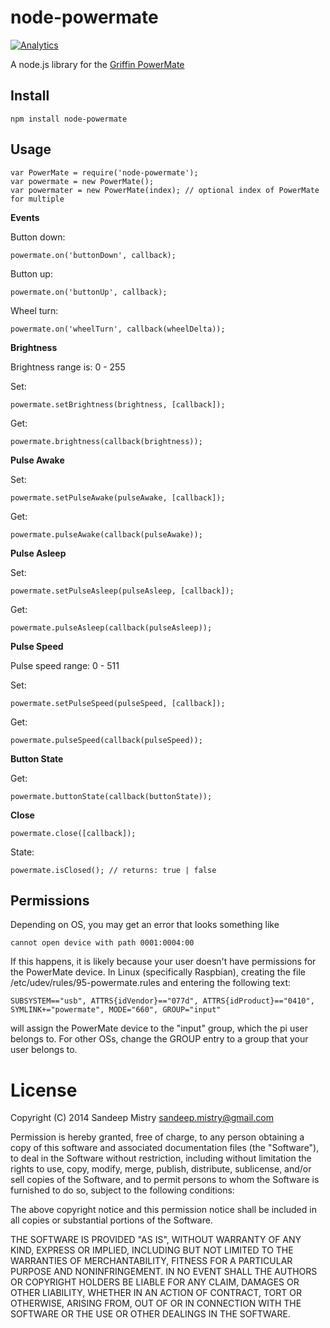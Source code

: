 node-powermate
==============

[![Analytics](https://ga-beacon.appspot.com/UA-56089547-1/sandeepmistry/node-powermate?pixel)](https://github.com/igrigorik/ga-beacon)

A node.js library for the [Griffin PowerMate](http://store.griffintechnology.com/laptops/powermate)

Install
-------

    npm install node-powermate

Usage
-----

    var PowerMate = require('node-powermate');
    var powermate = new PowerMate();
    var powermater = new PowerMate(index); // optional index of PowerMate for multiple

__Events__

Button down:

    powermate.on('buttonDown', callback);

Button up:

    powermate.on('buttonUp', callback);

Wheel turn:

    powermate.on('wheelTurn', callback(wheelDelta));

__Brightness__

Brightness range is: 0 - 255

Set:

    powermate.setBrightness(brightness, [callback]);

Get:

    powermate.brightness(callback(brightness));

__Pulse Awake__

Set:

    powermate.setPulseAwake(pulseAwake, [callback]);

Get:

    powermate.pulseAwake(callback(pulseAwake));

__Pulse Asleep__

Set:

    powermate.setPulseAsleep(pulseAsleep, [callback]);

Get:

    powermate.pulseAsleep(callback(pulseAsleep));

__Pulse Speed__

Pulse speed range: 0 - 511

Set:

    powermate.setPulseSpeed(pulseSpeed, [callback]);

Get:

    powermate.pulseSpeed(callback(pulseSpeed));

__Button State__

Get:

    powermate.buttonState(callback(buttonState));

__Close__

    powermate.close([callback]);

State:

    powermate.isClosed(); // returns: true | false

Permissions
-----
Depending on OS, you may get an error that looks something like

    cannot open device with path 0001:0004:00

If this happens, it is likely because your user doesn't have permissions for the PowerMate device. In Linux (specifically Raspbian), creating the file /etc/udev/rules/95-powermate.rules and entering the following text:

    SUBSYSTEM=="usb", ATTRS{idVendor}=="077d", ATTRS{idProduct}=="0410", SYMLINK+="powermate", MODE="660", GROUP="input"

will assign the PowerMate device to the "input" group, which the pi user belongs to. For other OSs, change the GROUP entry to a group that your user belongs to.

License
========

Copyright (C) 2014 Sandeep Mistry <sandeep.mistry@gmail.com>

Permission is hereby granted, free of charge, to any person obtaining a copy of this software and associated documentation files (the "Software"), to deal in the Software without restriction, including without limitation the rights to use, copy, modify, merge, publish, distribute, sublicense, and/or sell copies of the Software, and to permit persons to whom the Software is furnished to do so, subject to the following conditions:

The above copyright notice and this permission notice shall be included in all copies or substantial portions of the Software.

THE SOFTWARE IS PROVIDED "AS IS", WITHOUT WARRANTY OF ANY KIND, EXPRESS OR IMPLIED, INCLUDING BUT NOT LIMITED TO THE WARRANTIES OF MERCHANTABILITY, FITNESS FOR A PARTICULAR PURPOSE AND NONINFRINGEMENT. IN NO EVENT SHALL THE AUTHORS OR COPYRIGHT HOLDERS BE LIABLE FOR ANY CLAIM, DAMAGES OR OTHER LIABILITY, WHETHER IN AN ACTION OF CONTRACT, TORT OR OTHERWISE, ARISING FROM, OUT OF OR IN CONNECTION WITH THE SOFTWARE OR THE USE OR OTHER DEALINGS IN THE SOFTWARE.

